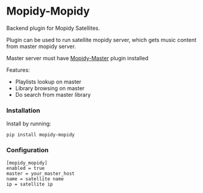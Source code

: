 # Mopidy-Mopidy
Backend plugin for Mopidy Satellites.

Plugin can be used to run satellite mopidy server, which gets music content from master mopidy server.

Master server must have [Mopidy-Master](https://github.com/stffart/mopidy-master) plugin installed

Features:
- Playlists lookup on master
- Library browsing on master
- Do search from master library


### Installation

Install by running:

```
pip install mopidy-mopidy
```

### Configuration

```
[mopidy_mopidy]
enabled = true
master = your_master_host
name = satellite name
ip = satellite ip
```

